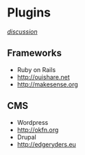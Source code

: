 # Plugins

*[discussion](https://github.com/hackers4peace/plp-docs/issues/9)*

## Frameworks
* Ruby on Rails
 * http://ouishare.net
 * http://makesense.org

## CMS
* Wordpress
 * http://okfn.org
* Drupal
 * http://edgeryders.eu

